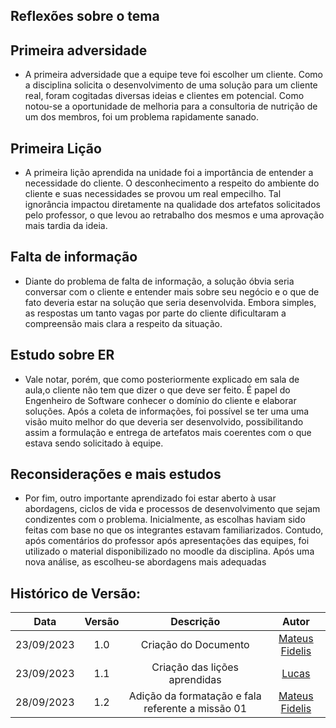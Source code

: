 ##	Reflexões sobre o tema

##	Primeira adversidade

- A primeira adversidade que a equipe teve foi escolher um cliente. Como a disciplina solicita o desenvolvimento de uma solução para um cliente real, foram cogitadas diversas ideias e clientes em potencial. Como notou-se a oportunidade de melhoria para a consultoria de nutrição de um dos membros, foi um problema rapidamente sanado.

##	Primeira Lição

- A primeira lição aprendida na unidade foi a importância de entender a necessidade do cliente. O desconhecimento a respeito do ambiente do cliente e suas necessidades se provou um real empecilho. Tal ignorância impactou diretamente na qualidade dos artefatos solicitados pelo professor, o que levou ao retrabalho dos mesmos e uma aprovação mais tardia da ideia.

##	Falta de informação

- Diante do problema de falta de informação, a solução óbvia seria conversar com o cliente e entender mais sobre seu negócio e o que de fato deveria estar na solução que seria desenvolvida. Embora simples, as respostas um tanto vagas por parte do cliente dificultaram a compreensão mais clara a respeito da situação.

##	Estudo sobre ER 

- Vale notar, porém, que como posteriormente explicado em sala de aula,o cliente não tem que dizer o que deve ser feito. É papel do Engenheiro de Software conhecer o domínio do cliente e elaborar soluções. Após a coleta de informações, foi possível se ter uma uma visão muito melhor do que deveria ser desenvolvido, possibilitando assim a formulação e entrega de artefatos mais coerentes com o que estava sendo solicitado à equipe.

##	Reconsiderações e mais estudos

- Por fim, outro importante aprendizado foi estar aberto à usar abordagens, ciclos de vida e processos de desenvolvimento que sejam condizentes com o problema. Inicialmente, as escolhas haviam sido feitas com base no que os integrantes estavam familiarizados. Contudo, após comentários do professor após apresentações das equipes, foi utilizado o material disponibilizado no moodle da disciplina. Após uma nova análise, as escolheu-se abordagens mais adequadas

##  Histórico de Versão:

| **Data** | **Versão** | **Descrição** | **Autor** |
| :--------: | :--------: | :--------:  | :--------: | 
| 23/09/2023 | 1.0 | Criação do Documento  | [Mateus Fidelis](https://github.com/MatsFidelis)  |
| 23/09/2023 | 1.1 | Criação das lições aprendidas  | [Lucas](https://github.com/LucasSpinosa)  |
| 28/09/2023 | 1.2 | Adição da formatação e fala referente a missão 01 |  [Mateus Fidelis](https://github.com/MatsFidelis)  |
